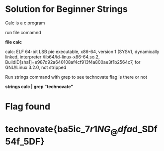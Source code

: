 # Solution for Beginner Strings

Calc is a c program 

run file comamnd 

**file calc**

calc: ELF 64-bit LSB pie executable, x86-64, version 1 (SYSV), dynamically linked, interpreter /lib64/ld-linux-x86-64.so.2, BuildID[sha1]=e987d92a640108af4cf913f4a800ae3f1b2564c7, for GNU/Linux 3.2.0, not stripped

Run strings command with grep to see technovate flag is there or not

**strings calc | grep "technovate"**

# Flag found  
# technovate{ba5ic_$7r1NG_@dfa$d_SDf54f_5DF}
